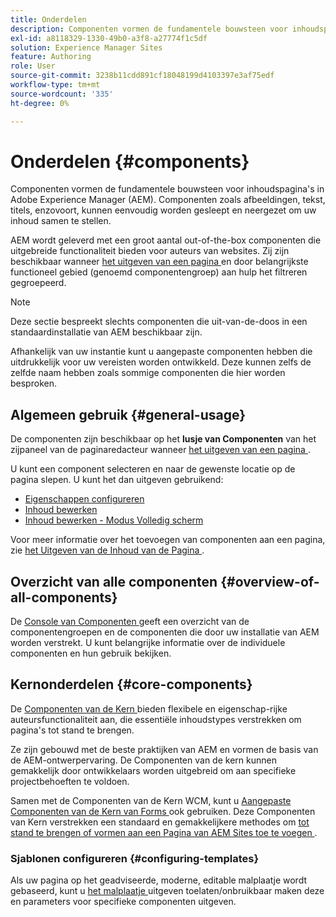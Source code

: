 ```yaml
---
title: Onderdelen
description: Componenten vormen de fundamentele bouwsteen voor inhoudspagina's in AEM
exl-id: a8118329-1330-49b0-a3f8-a27774f1c5df
solution: Experience Manager Sites
feature: Authoring
role: User
source-git-commit: 3238b11cdd891cf18048199d4103397e3af75edf
workflow-type: tm+mt
source-wordcount: '335'
ht-degree: 0%

---
```


# Onderdelen {#components}

Componenten vormen de fundamentele bouwsteen voor inhoudspagina&#39;s in Adobe Experience Manager (AEM). Componenten zoals afbeeldingen, tekst, titels, enzovoort, kunnen eenvoudig worden gesleept en neergezet om uw inhoud samen te stellen.

AEM wordt geleverd met een groot aantal out-of-the-box componenten die uitgebreide functionaliteit bieden voor auteurs van websites. Zij zijn beschikbaar wanneer [ het uitgeven van een pagina ](/help/sites-cloud/authoring/page-editor/edit-content.md) en door belangrijkste functioneel gebied (genoemd componentengroep) aan hulp het filtreren gegroepeerd.

>[!NOTE]
>
>Deze sectie bespreekt slechts componenten die uit-van-de-doos in een standaardinstallatie van AEM beschikbaar zijn.
>
>Afhankelijk van uw instantie kunt u aangepaste componenten hebben die uitdrukkelijk voor uw vereisten worden ontwikkeld. Deze kunnen zelfs de zelfde naam hebben zoals sommige componenten die hier worden besproken.

## Algemeen gebruik {#general-usage}

De componenten zijn beschikbaar op het **lusje van Componenten** van het zijpaneel van de paginaredacteur wanneer [ het uitgeven van een pagina ](/help/sites-cloud/authoring/page-editor/edit-content.md).

U kunt een component selecteren en naar de gewenste locatie op de pagina slepen. U kunt het dan uitgeven gebruikend:

* [Eigenschappen configureren](/help/sites-cloud/authoring/sites-console/edit-page-properties.md)
* [Inhoud bewerken](/help/sites-cloud/authoring/page-editor/edit-content.md)
* [Inhoud bewerken - Modus Volledig scherm](/help/sites-cloud/authoring/page-editor/edit-content.md#edit-content-full-screen-mode)

Voor meer informatie over het toevoegen van componenten aan een pagina, zie [ het Uitgeven van de Inhoud van de Pagina ](/help/sites-cloud/authoring/page-editor/edit-content.md).

## Overzicht van alle componenten {#overview-of-all-components}

De [ Console van Componenten ](/help/sites-cloud/authoring/components-console.md) geeft een overzicht van de componentengroepen en de componenten die door uw installatie van AEM worden verstrekt. U kunt belangrijke informatie over de individuele componenten en hun gebruik bekijken.

## Kernonderdelen {#core-components}

De [ Componenten van de Kern ](https://experienceleague.adobe.com/docs/experience-manager-core-components/using/introduction.html?lang=nl-NL) bieden flexibele en eigenschap-rijke auteursfunctionaliteit aan, die essentiële inhoudstypes verstrekken om pagina&#39;s tot stand te brengen.

Ze zijn gebouwd met de beste praktijken van AEM en vormen de basis van de AEM-ontwerpervaring. De Componenten van de kern kunnen gemakkelijk door ontwikkelaars worden uitgebreid om aan specifieke projectbehoeften te voldoen.

Samen met de Componenten van de Kern WCM, kunt u [ Aangepaste Componenten van de Kern van Forms ](https://experienceleague.adobe.com/docs/experience-manager-core-components/using/adaptive-forms/introduction.html?lang=nl-NL#features) ook gebruiken. Deze Componenten van Kern verstrekken een standaard en gemakkelijkere methodes om [ tot stand te brengen of vormen aan een Pagina van AEM Sites toe te voegen ](/help/forms/create-or-add-an-adaptive-form-to-aem-sites-page.md).

### Sjablonen configureren {#configuring-templates}

Als uw pagina op het geadviseerde, moderne, editable malplaatje wordt gebaseerd, kunt u [ het malplaatje ](/help/sites-cloud/authoring/page-editor/templates.md) uitgeven toelaten/onbruikbaar maken deze en parameters voor specifieke componenten uitgeven.
